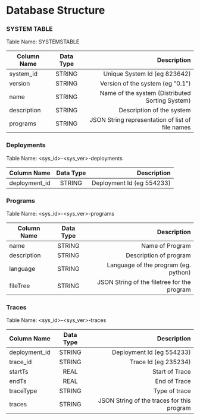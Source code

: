 # Database Structure

### SYSTEM TABLE

Table Name: SYSTEMSTABLE

| Column Name        |  Data Type  |  Description |
|--------------------|:-----------:|--------------------------------------------------:|
| system_id          |  STRING     | Unique System Id (eg 823642)                      |
| version            |  STRING     | Version of the system (eg "0.1")                  |
| name               |  STRING     | Name of the system (Distributed Sorting System)   |
| description        |  STRING     | Description of the system                         |
| programs           |  STRING     | JSON String representation of list of file names  |


### Deployments

Table Name: <sys_id>-<sys_ver>-deployments

| Column Name        |  Data Type  |  Description |
|--------------------|:-----------:|------------------------------------------------:|
| deployment_id      |  STRING     | Deployment Id (eg 554233)                       |

### Programs

Table Name: <sys_id>-<sys_ver>-programs

| Column Name        |  Data Type  |  Description |
|--------------------|:-----------:|------------------------------------------------:|
| name               |  STRING     | Name of Program                                 |
| description        |  STRING     | Description of program                          |
| language           |  STRING     | Language of the program (eg. python)            |
| fileTree           |  STRING     | JSON String of the filetree for the program     |


### Traces

Table Name: <sys_id>-<sys_ver>-traces

| Column Name        |  Data Type  |  Description |
|--------------------|:-----------:|------------------------------------------------:|
| deployment_id      |  STRING     | Deployment Id (eg 554233)                       |
| trace_id           |  STRING     | Trace Id (eg 235234)                            |
| startTs            |  REAL       | Start of Trace                                  |
| endTs              |  REAL       | End of Trace                                    |
| traceType          |  STRING     | Type of trace                                   |
| traces             |  STRING     | JSON String of the traces for this program      |